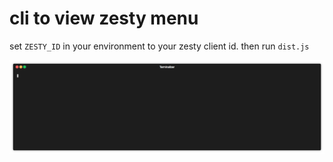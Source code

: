 cli to view zesty menu
=====================

set `ZESTY_ID` in your environment to your zesty client id. then run `dist.js`

<p align="center"><img src="/img/demo.gif?raw=true"/></p>